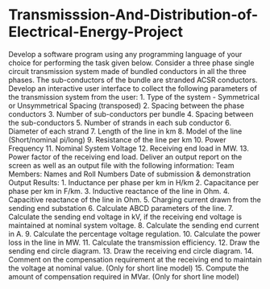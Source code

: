 # Transmisssion-And-Distribution-of-Electrical-Energy-Project
Develop a software program using any programming language of your choice for performing the task given below.  Consider a three phase single circuit transmission system made of bundled conductors in all the three phases. The sub-conductors of the bundle are stranded ACSR conductors.  Develop  an  interactive  user  interface  to  collect  the  following  parameters  of  the transmission system from the user: 1. Type of the system - Symmetrical or Unsymmetrical Spacing (transposed) 2. Spacing between the phase conductors 3. Number of sub-conductors per bundle 4. Spacing between the sub-conductors 5. Number of strands in each sub conductor 6. Diameter of each strand 7. Length of the line in km 8. Model of the line (Short/nominal pi/long) 9. Resistance of the line per km 10. Power Frequency 11. Nominal System Voltage  12. Receiving end load in MW. 13. Power factor of the receiving end load. Deliver  an  output  report  on  the  screen  as  well  as  an  output  file  with  the  following information: Team Members: Names and Roll Numbers Date of submission &amp; demonstration  Output Results:  1. Inductance per phase per km in H/km 2. Capacitance per phase per km in F/km.  3. Inductive reactance of the line in Ohm. 4. Capacitive reactance of the line in Ohm. 5. Charging current drawn from the sending end substation 6. Calculate ABCD parameters of the line. 7. Calculate the sending end voltage in kV, if the receiving end voltage is maintained at      nominal system voltage. 8. Calculate the sending end current in A. 9. Calculate the percentage voltage regulation. 10. Calculate the power loss in the line in MW. 11. Calculate the transmission efficiency. 12. Draw the sending end circle diagram. 13. Draw the receiving end circle diagram. 14. Comment on the compensation requirement at the receiving end to maintain the        voltage at nominal value. (Only for short line model) 15. Compute the amount of compensation required in MVar. (Only for short line model) 
